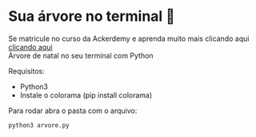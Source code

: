# Sua árvore no terminal 🎄
Se matricule no curso da Ackerdemy e aprenda muito mais clicando aqui [clicando aqui](ackerdemy.com) </br>
Árvore de natal no seu terminal com Python

Requisitos:
- Python3
- Instale o colorama (pip install colorama)


Para rodar abra o pasta com o arquivo:
```
python3 arvore.py
```

